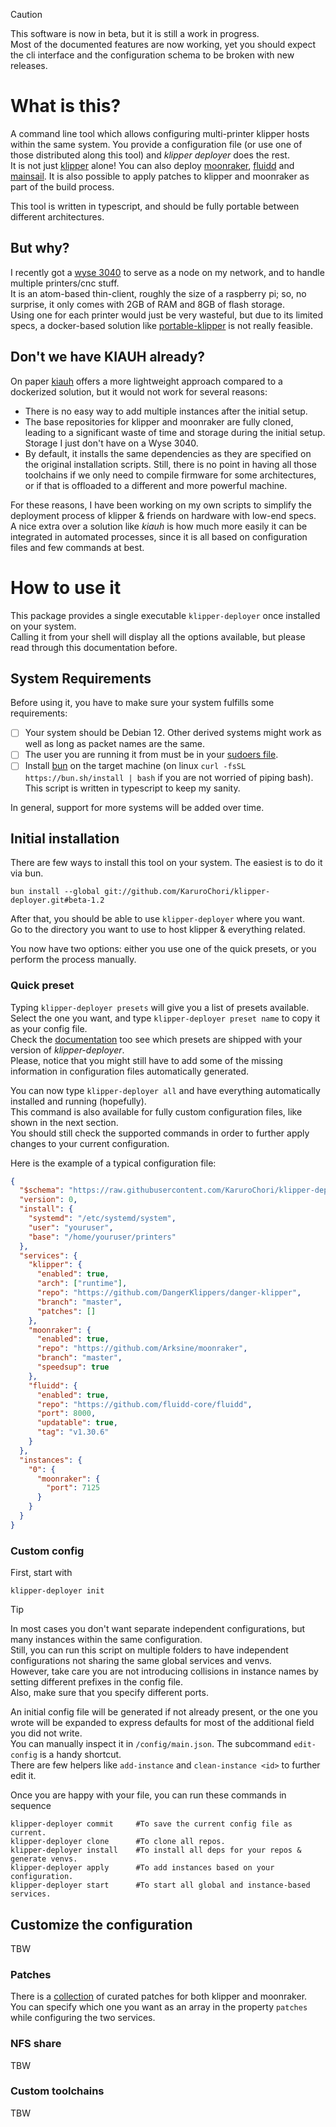 > [!CAUTION]
> This software is now in beta, but it is still a work in progress.  
> Most of the documented features are now working, yet you should expect the cli interface and the configuration schema to be broken with new releases.

# What is this?

A command line tool which allows configuring multi-printer klipper hosts within the same system. You provide a configuration file (or use one of those distributed along this tool) and _klipper deployer_ does the rest.  
It is not just [klipper](https://www.klipper3d.org/) alone! You can also deploy [moonraker](https://moonraker.readthedocs.io/en/latest/), [fluidd](https://docs.fluidd.xyz/) and [mainsail](https://docs.mainsail.xyz/). It is also possible to apply patches to klipper and moonraker as part of the build process.

This tool is written in typescript, and should be fully portable between different architectures.

## But why?

I recently got a [wyse 3040](https://www.dell.com/support/manuals/de-de/wyse-3040-thin-client/3040_ug/system) to serve as a node on my network, and to handle multiple printers/cnc stuff.  
It is an atom-based thin-client, roughly the size of a raspberry pi; so, no surprise, it only comes with 2GB of RAM and 8GB of flash storage.  
Using one for each printer would just be very wasteful, but due to its limited specs, a docker-based solution like [portable-klipper](https://github.com/KaruroChori/portable-klipper) is not really feasible.

## Don't we have KIAUH already?

On paper [kiauh](https://github.com/dw-0/kiauh) offers a more lightweight approach compared to a dockerized solution, but it would not work for several reasons:

- There is no easy way to add multiple instances after the initial setup.
- The base repositories for klipper and moonraker are fully cloned, leading to a significant waste of time and storage during the initial setup. Storage I just don't have on a Wyse 3040.
- By default, it installs the same dependencies as they are specified on the original installation scripts. Still, there is no point in having all those toolchains if we only need to compile firmware for some architectures, or if that is offloaded to a different and more powerful machine.

For these reasons, I have been working on my own scripts to simplify the deployment process of klipper & friends on hardware with low-end specs.  
A nice extra over a solution like _kiauh_ is how much more easily it can be integrated in automated processes, since it is all based on configuration files and few commands at best.

# How to use it

This package provides a single executable `klipper-deployer` once installed on your system.  
Calling it from your shell will display all the options available, but please read through this documentation before.

## System Requirements

Before using it, you have to make sure your system fulfills some requirements:

- [ ] Your system should be Debian 12. Other derived systems might work as well as long as packet names are the same.
- [ ] The user you are running it from must be in your [sudoers file](https://askubuntu.com/questions/7477/how-can-i-add-a-user-as-a-new-sudoer-using-the-command-line).
- [ ] Install [bun](https://github.com/oven-sh/bun) on the target machine (on linux `curl -fsSL https://bun.sh/install | bash` if you are not worried of piping bash). This script is written in typescript to keep my sanity.

In general, support for more systems will be added over time.

## Initial installation

There are few ways to install this tool on your system. The easiest is to do it via bun.

```
bun install --global git://github.com/KaruroChori/klipper-deployer.git#beta-1.2
```

After that, you should be able to use `klipper-deployer` where you want.  
Go to the directory you want to use to host klipper & everything related.

You now have two options: either you use one of the quick presets, or you perform the process manually.

### Quick preset

Typing `klipper-deployer presets` will give you a list of presets available.  
Select the one you want, and type `klipper-deployer preset name` to copy it as your config file.  
Check the [documentation]() too see which presets are shipped with your version of _klipper-deployer_.  
Please, notice that you might still have to add some of the missing information in configuration files automatically generated.

You can now type `klipper-deployer all` and have everything automatically installed and running (hopefully).  
This command is also available for fully custom configuration files, like shown in the next section.  
You should still check the supported commands in order to further apply changes to your current configuration.

Here is the example of a typical configuration file:
```json
{
  "$schema": "https://raw.githubusercontent.com/KaruroChori/klipper-deployer/master/schemas/json/1.json",
  "version": 0,
  "install": {
    "systemd": "/etc/systemd/system",
    "user": "youruser",
    "base": "/home/youruser/printers"
  },
  "services": {
    "klipper": {
      "enabled": true,
      "arch": ["runtime"],
      "repo": "https://github.com/DangerKlippers/danger-klipper",
      "branch": "master",
      "patches": []
    },
    "moonraker": {
      "enabled": true,
      "repo": "https://github.com/Arksine/moonraker",
      "branch": "master",
      "speedsup": true
    },
    "fluidd": {
      "enabled": true,
      "repo": "https://github.com/fluidd-core/fluidd",
      "port": 8000,
      "updatable": true,
      "tag": "v1.30.6"
    }
  },
  "instances": {
    "0": {
      "moonraker": {
        "port": 7125
      }
    }
  }
}
```

### Custom config

First, start with

```
klipper-deployer init
```

> [!TIP]
> In most cases you don't want separate independent configurations, but many instances within the same configuration.  
> Still, you can run this script on multiple folders to have independent configurations not sharing the same global services and venvs.  
> However, take care you are not introducing collisions in instance names by setting different prefixes in the config file.  
> Also, make sure that you specify different ports.

An initial config file will be generated if not already present, or the one you wrote will be expanded to express defaults for most of the additional field you did not write.  
You can manually inspect it in `/config/main.json`. The subcommand `edit-config` is a handy shortcut.  
There are few helpers like `add-instance` and `clean-instance <id>` to further edit it.

Once you are happy with your file, you can run these commands in sequence

```
klipper-deployer commit     #To save the current config file as current.
klipper-deployer clone      #To clone all repos.
klipper-deployer install    #To install all deps for your repos & generate venvs.
klipper-deployer apply      #To add instances based on your configuration.
klipper-deployer start      #To start all global and instance-based services.
```

## Customize the configuration

TBW

### Patches

There is a [collection](./docs/patches.md) of curated patches for both klipper and moonraker.  
You can specify which one you want as an array in the property `patches` while configuring the two services.

### NFS share

TBW

### Custom toolchains

TBW
